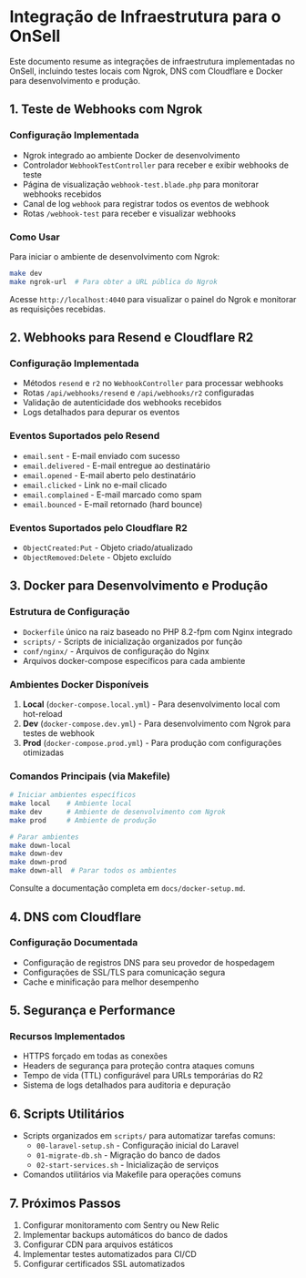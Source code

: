 # Integração de Infraestrutura para o OnSell

Este documento resume as integrações de infraestrutura implementadas no OnSell, incluindo testes locais com Ngrok, DNS com Cloudflare e Docker para desenvolvimento e produção.

## 1. Teste de Webhooks com Ngrok

### Configuração Implementada
- Ngrok integrado ao ambiente Docker de desenvolvimento
- Controlador `WebhookTestController` para receber e exibir webhooks de teste
- Página de visualização `webhook-test.blade.php` para monitorar webhooks recebidos
- Canal de log `webhook` para registrar todos os eventos de webhook
- Rotas `/webhook-test` para receber e visualizar webhooks

### Como Usar
Para iniciar o ambiente de desenvolvimento com Ngrok:
```bash
make dev
make ngrok-url  # Para obter a URL pública do Ngrok
```

Acesse `http://localhost:4040` para visualizar o painel do Ngrok e monitorar as requisições recebidas.

## 2. Webhooks para Resend e Cloudflare R2

### Configuração Implementada
- Métodos `resend` e `r2` no `WebhookController` para processar webhooks
- Rotas `/api/webhooks/resend` e `/api/webhooks/r2` configuradas
- Validação de autenticidade dos webhooks recebidos
- Logs detalhados para depurar os eventos

### Eventos Suportados pelo Resend
- `email.sent` - E-mail enviado com sucesso
- `email.delivered` - E-mail entregue ao destinatário
- `email.opened` - E-mail aberto pelo destinatário
- `email.clicked` - Link no e-mail clicado
- `email.complained` - E-mail marcado como spam
- `email.bounced` - E-mail retornado (hard bounce)

### Eventos Suportados pelo Cloudflare R2
- `ObjectCreated:Put` - Objeto criado/atualizado
- `ObjectRemoved:Delete` - Objeto excluído

## 3. Docker para Desenvolvimento e Produção

### Estrutura de Configuração
- `Dockerfile` único na raiz baseado no PHP 8.2-fpm com Nginx integrado
- `scripts/` - Scripts de inicialização organizados por função
- `conf/nginx/` - Arquivos de configuração do Nginx
- Arquivos docker-compose específicos para cada ambiente

### Ambientes Docker Disponíveis
1. **Local** (`docker-compose.local.yml`) - Para desenvolvimento local com hot-reload
2. **Dev** (`docker-compose.dev.yml`) - Para desenvolvimento com Ngrok para testes de webhook
3. **Prod** (`docker-compose.prod.yml`) - Para produção com configurações otimizadas

### Comandos Principais (via Makefile)
```bash
# Iniciar ambientes específicos
make local    # Ambiente local
make dev      # Ambiente de desenvolvimento com Ngrok
make prod     # Ambiente de produção

# Parar ambientes
make down-local
make down-dev
make down-prod
make down-all  # Parar todos os ambientes
```

Consulte a documentação completa em `docs/docker-setup.md`.

## 4. DNS com Cloudflare

### Configuração Documentada
- Configuração de registros DNS para seu provedor de hospedagem
- Configurações de SSL/TLS para comunicação segura
- Cache e minificação para melhor desempenho

## 5. Segurança e Performance

### Recursos Implementados
- HTTPS forçado em todas as conexões
- Headers de segurança para proteção contra ataques comuns
- Tempo de vida (TTL) configurável para URLs temporárias do R2
- Sistema de logs detalhados para auditoria e depuração

## 6. Scripts Utilitários

- Scripts organizados em `scripts/` para automatizar tarefas comuns:
  - `00-laravel-setup.sh` - Configuração inicial do Laravel
  - `01-migrate-db.sh` - Migração do banco de dados
  - `02-start-services.sh` - Inicialização de serviços
- Comandos utilitários via Makefile para operações comuns

## 7. Próximos Passos

1. Configurar monitoramento com Sentry ou New Relic
2. Implementar backups automáticos do banco de dados
3. Configurar CDN para arquivos estáticos
4. Implementar testes automatizados para CI/CD
5. Configurar certificados SSL automatizados 